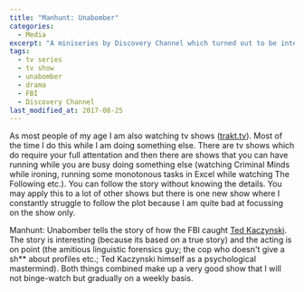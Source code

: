 ```yaml
---
title: "Manhunt: Unabomber"
categories:
  - Media
excerpt: "A miniseries by Discovery Channel which turned out to be interesting and quite gripping."
tags:
  - tv series
  - tv show
  - unabomber
  - drama
  - FBI
  - Discovery Channel
last_modified_at: 2017-08-25
---
```

As most people of my age I am also watching tv shows ([trakt.tv](https://trakt.tv/users/chho)). Most of the time I do this while I am doing something else. There are tv shows which do require your full attentation and then there are shows that you can have running while you are busy doing something else (watching Criminal Minds while ironing, running some monotonous tasks in Excel while watching The Following etc.). You can follow the story without knowing the details. You may apply this to a lot of other shows but there is one new show where I constantly struggle to follow the plot because I am quite bad at focussing on the show only.

Manhunt: Unabomber tells the story of how the FBI caught [Ted Kaczynski](https://en.wikipedia.org/wiki/Ted_Kaczynski). The story is interesting (because its based on a true story) and the acting is on point (the amitious linguistic forensics guy; the cop who doesn't give a sh** about profiles etc.; Ted Kaczynski himself as a psychological mastermind). Both things combined make up a very good show that I will not binge-watch but gradually on a weekly basis.
